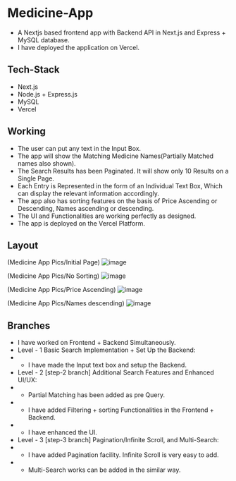 # Medicine-App
- A Nextjs based frontend app with Backend API in Next.js and Express + MySQL database.
- I have deployed the application on Vercel.

## Tech-Stack
- Next.js
- Node.js + Express.js
- MySQL
- Vercel

## Working
- The user can put any text in the Input Box.
- The app will show the Matching Medicine Names(Partially Matched names also shown).
- The Search Results has been Paginated. It will show only 10 Results on a Single Page.
- Each Entry is Represented in the form of an Individual Text Box, Which can display the relevant information accordingly.
- The app also has sorting features on the basis of Price Ascending or Descending, Names ascending or descending.
- The UI and Functionalities are working perfectly as designed.
- The app is deployed on the Vercel Platform. 

## Layout
(Medicine App Pics/Initial Page)
![image](https://github.com/Pulkit0103/medlr-assignment/assets/74561711/ef93ca6e-1107-4734-91cc-a340d8935aa5)

(Medicine App Pics/No Sorting)
![image](https://github.com/Pulkit0103/medlr-assignment/assets/74561711/a9d43aaa-0c59-44c4-bdc8-b9dcb838e2d8)

(Medicine App Pics/Price Ascending)
![image](https://github.com/Pulkit0103/medlr-assignment/assets/74561711/12df2eb3-118b-4de4-a356-4d114c726723)

(Medicine App Pics/Names descending)
![image](https://github.com/Pulkit0103/medlr-assignment/assets/74561711/31ca3c86-2d07-4317-83ff-c611aed16c03)


## Branches
- I have worked on Frontend + Backend Simultaneously.
- Level - 1 Basic Search Implementation + Set Up the Backend:
- - I have made the Input text box and setup the Backend.
- Level - 2 [step-2 branch] Additional Search Features and Enhanced UI/UX:
- - Partial Matching has been added as pre Query.
- - I have added Filtering + sorting Functionalities in the Frontend + Backend.
- - I have enhanced the UI.
- Level - 3 [step-3 branch] Pagination/Infinite Scroll, and Multi-Search:
- - I have added Pagination facility. Infinite Scroll is very easy to add.
- - Multi-Search works can be added in the similar way.
